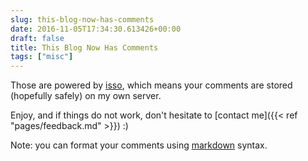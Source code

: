 ```yaml
---
slug: this-blog-now-has-comments
date: 2016-11-05T17:34:30.613426+00:00
draft: false
title: This Blog Now Has Comments
tags: ["misc"]
---
```


Those are powered by [isso](https://posativ.org/isso/), which means
your comments are stored (hopefully safely) on my own server.

Enjoy, and if things do not work, don't hesitate to
[contact me]({{< ref "pages/feedback.md" >}}) :)

Note: you can format your comments using
[markdown](http://daringfireball.net/projects/markdown)
syntax.

<!--more-->
